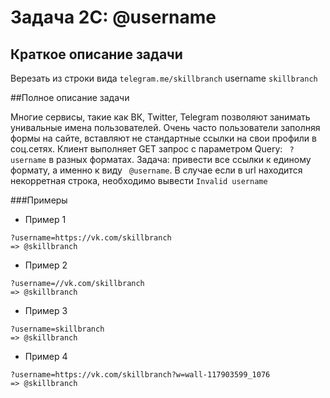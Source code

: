 # Задача 2C: @username
## Краткое описание задачи

Верезать из строки вида `telegram.me/skillbranch` username `skillbranch`

##Полное описание задачи

Многие сервисы, такие как ВК, Twitter, Telegram позволяют занимать унивальные имена пользователей. 
Очень часто пользователи заполняя формы на сайте, вставляют не стандартные ссылки на свои профили в соц.сетях.
Клиент выполняет GET запрос с параметром Query: ` ?username` в разных форматах.
Задача: привести все ссылки к единому формату, а именно к виду ` @username`.
В случае если в url находится некорретная строка, необходимо вывести `Invalid username`

###Примеры

 * Пример 1

```
?username=https://vk.com/skillbranch
=> @skillbranch
```

 * Пример 2

```
?username=//vk.com/skillbranch
=> @skillbranch
```

 * Пример 3

```
?username=skillbranch
=> @skillbranch
```

 * Пример 4

```
?username=https://vk.com/skillbranch?w=wall-117903599_1076
=> @skillbranch
```

